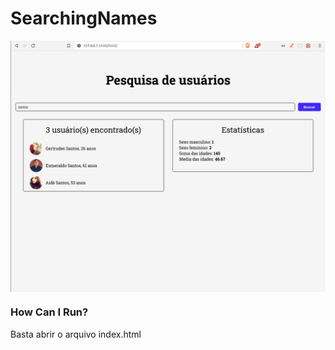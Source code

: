 # SearchingNames

<p align="center">
<img src="./.github/home.png" width=550 align="center" />
</p>


### How Can I Run?

Basta abrir o arquivo index.html
